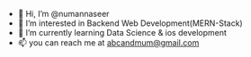 - 👋 Hi, I’m @numannaseer
- 👀 I’m interested in Backend Web Development(MERN-Stack)
- 🌱 I’m currently learning Data Science & ios development
- 📫 you can reach me at abcandmum@gmail.com

<!---
numannaseer/numannaseer is a ✨ special ✨ repository because its `README.md` (this file) appears on your GitHub profile.
You can click the Preview link to take a look at your changes.
--->
